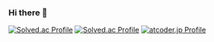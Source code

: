 ### Hi there 👋

<!--
**bluecat0324/bluecat0324** is a ✨ _special_ ✨ repository because its `README.md` (this file) appears on your GitHub profile.

Here are some ideas to get you started:

- 🔭 I’m currently working on ...
- 🌱 I’m currently learning ...
- 👯 I’m looking to collaborate on ...
- 🤔 I’m looking for help with ...
- 💬 Ask me about ...
- 📫 How to reach me: ...
- 😄 Pronouns: ...
- ⚡ Fun fact: ...
-->
[![Solved.ac Profile](http://mazassumnida.wtf/api/generate_badge?boj=eggx50000)](https://solved.ac/eggx50000)
[![Solved.ac Profile](http://mazassumnida.wtf/api/generate_badge?boj=ostrich07)](https://solved.ac/ostrich07)
[![atcoder.jp Profile](http://mazassumnida.wtf/api/generate_badge?boj=eggx50000)](https://atcoder.jp/eggx50000)
